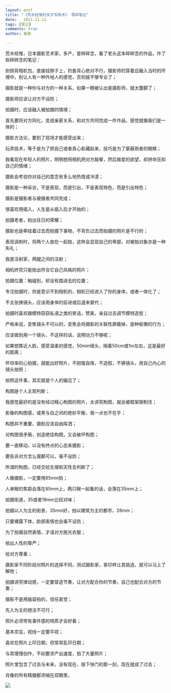 ```yaml
---
layout: post
title: "《荒木经惟的天才写真术》 零碎笔记"
date:   2021-11-12
tags: [笔记]
comments: true
author: 秦歌

---
```


荒木经惟，日本摄影艺术家，多产，爱碎碎念，看了老头这本碎碎念的作品，作了些碎碎念的笔记：

别侧背相机包，直接挂脖子上，钓鱼背心绝对不行，摄影师的穿着应融入当时的环境中，别让人有一种外地人的感觉，否则就不够专业了；

摄影就是一种你与对方的一种关系，如果一眼被认出是摄影师，就太蹩脚了；

摄影师应该让对方不设防；

拍摄时，应该融入被拍摄的情境；

首先要将对方同化，变成亲密关系，和对方共同完成一件作品，感觉就像我们是一体的；

摄影方法论，要到了现场才能感受出来；

玩弄技术，等于是为了把自己或者真心影藏起来，技巧是为了蒙蔽观者的眼睛；

我看现在年轻人的照片，明明想用相机把对方敲晕，然后做爱的欲望，却拼命压抑自己的情绪；

摄影会考验你对自己的意念有多么地热情或冷漠；

摄影是一种采访，不是表现，而是引出，不是表现特色，而是引出特色；

摄影是摄影者与被摄者共同完成；

很喜欢用插入，人生是从插入后才开始的；

拍摄老者，拍出往日的荣耀；

摄影也是牵挂着过去而拍摄下事物，不背负过去而拍摄的照片是不行的；

表现讽刺时，将两个人放在一起拍，这样会显现自己的卑鄙，对被拍对象亦是一种失礼；

我是注射家，两腿之间的注射；

相机终究只能拍出符合它自己风格的照片；

拍摄位置：触碰到，却没有踏进去的位置；

专注拍摄时，你是意识不到相机的，相机已经进入了你的身体，或者一体化了；

不主张换镜头，应该用身体的前进或后退来替代；

拍摄时喜欢跟模特窃窃私语之类的笑话，赞美，亲自过去调节模特造型；

严格来说，变焦镜头不可以的，变焦会将摄影的关联性屏蔽掉，是种偷懒的行为；

应该做到用一个镜头，不这样的话，说明功力不够呢；

如果想靠近人脸，感受温柔的感觉，50mm镜头，隔着50cm或1m左右，这是最好的距离；

怀坦率的心拍摄，就能出好照片，不刚愎自用，不造假，不换镜头，用自己内心的镜头拍照；

拍照这件事，其实就是个人的偏见了；

构图是个人主观判断；

我感觉最好的是没有经过精心构图的照片，太讲究构图，就会被框架限制住；

影像的构图感，或黑与白之间的绝妙平衡，我一点也不在乎；

构图并不重要，摄影应该自由挥洒；

对构图很矛盾，创造绝佳构图，又会破坏构图；

要一直移动，以没有终点的心态来摄影；

要告诉对方怎么摆都可以，毫不设防；

所谓的构图，已经交给生理和天性去判断了；

人像摄影，一定要用85mm拍；

人单眼的焦距会落在85mm上，两只眼一起看的话，会落在35mm上；

拍摄街道，35或者18mm比较对味；

拍摄以人为主的街景，35mm好，拍以建筑为主的都市，28mm；

只要裸露下体，脸部表情也会毫不设防；

为了拍摄自然表情，才请对方脱光衣服；

拍出人性的尊严；

给对方尊重；

摄影家不同阶段对照片的选择不同，测试摄影家，拿印样让其挑选，就可以马上了解他；

拍摄讲究律动感，一定要营造节奏，让对方配合你的节奏，自己也配合对方的节奏；

摄影不是用脑袋拍的，信任直觉；

先入为主的想法不可行；

照片必须带有事件感的特质才会好看；

基本宗旨，视线一定要平视；

喜欢在照片上印日期，但常常乱印日期；

与其慢慢创作，不如要求产出速度，拍了大量照片；

照片里包含了过去与未来，没有现在，按下快门的那一刻，现在就成了过去；

肖像的所有精髓都浓缩在双眼里。

![](https://raw.githubusercontent.com/jandyxu/jandyxu.github.io/master/images/huangmu/71OaX5cESCL.jpg)
